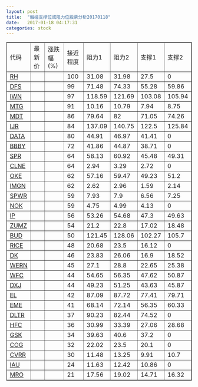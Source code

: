 ```yaml
---
layout: post
title:  "触碰支撑位或阻力位股票分析20170118"
date:   2017-01-18 04:17:31
categories: stock
---
```

<script type="text/javascript">
var stockList = []
stockList.push('gb_rh');
stockList.push('gb_dfs');
stockList.push('gb_iwn');
stockList.push('gb_mtg');
stockList.push('gb_mdt');
stockList.push('gb_ijr');
stockList.push('gb_data');
stockList.push('gb_bbby');
stockList.push('gb_spr');
stockList.push('gb_clne');
stockList.push('gb_oke');
stockList.push('gb_imgn');
stockList.push('gb_spwr');
stockList.push('gb_nok');
stockList.push('gb_ip');
stockList.push('gb_zumz');
stockList.push('gb_bud');
stockList.push('gb_rice');
stockList.push('gb_dk');
stockList.push('gb_wern');
stockList.push('gb_wfc');
stockList.push('gb_dxj');
stockList.push('gb_el');
stockList.push('gb_eme');
stockList.push('gb_dltr');
stockList.push('gb_hfc');
stockList.push('gb_gsk');
stockList.push('gb_cog');
stockList.push('gb_cvrr');
stockList.push('gb_iau');
stockList.push('gb_mro');
</script>
<table border="1">
 <tr>
 <td>代码</td>
 <td>最新价</td>
 <td>涨跌幅(%)</td>
 <td>接近程度</td>
 <td>阻力1</td>
 <td>阻力2</td>
 <td>支撑1</td>
 <td>支撑2</td>
</tr>
  <tr id="rh" class="red">
  <td><a href="http://stock.finance.sina.com.cn/usstock/quotes/RH.html" target="_blank">RH</a></td><td></td><td></td><td>100</td><td>31.08</td><td>31.98</td><td>27.5</td><td>0</td></tr>
  <tr id="dfs" class="red">
  <td><a href="http://stock.finance.sina.com.cn/usstock/quotes/DFS.html" target="_blank">DFS</a></td><td></td><td></td><td>99</td><td>71.48</td><td>74.33</td><td>55.28</td><td>59.86</td></tr>
  <tr id="iwn" class="red">
  <td><a href="http://stock.finance.sina.com.cn/usstock/quotes/IWN.html" target="_blank">IWN</a></td><td></td><td></td><td>97</td><td>118.59</td><td>121.69</td><td>103.08</td><td>105.94</td></tr>
  <tr id="mtg" class="red">
  <td><a href="http://stock.finance.sina.com.cn/usstock/quotes/MTG.html" target="_blank">MTG</a></td><td></td><td></td><td>91</td><td>10.16</td><td>10.79</td><td>7.94</td><td>8.75</td></tr>
  <tr id="mdt" class="green">
  <td><a href="http://stock.finance.sina.com.cn/usstock/quotes/MDT.html" target="_blank">MDT</a></td><td></td><td></td><td>86</td><td>79.64</td><td>82</td><td>71.05</td><td>74.26</td></tr>
  <tr id="ijr" class="red">
  <td><a href="http://stock.finance.sina.com.cn/usstock/quotes/IJR.html" target="_blank">IJR</a></td><td></td><td></td><td>84</td><td>137.09</td><td>140.75</td><td>122.5</td><td>125.84</td></tr>
  <tr id="data" class="red">
  <td><a href="http://stock.finance.sina.com.cn/usstock/quotes/DATA.html" target="_blank">DATA</a></td><td></td><td></td><td>80</td><td>44.91</td><td>46.97</td><td>41.41</td><td>0</td></tr>
  <tr id="bbby" class="red">
  <td><a href="http://stock.finance.sina.com.cn/usstock/quotes/BBBY.html" target="_blank">BBBY</a></td><td></td><td></td><td>72</td><td>41.86</td><td>44.87</td><td>38.71</td><td>0</td></tr>
  <tr id="spr" class="red">
  <td><a href="http://stock.finance.sina.com.cn/usstock/quotes/SPR.html" target="_blank">SPR</a></td><td></td><td></td><td>64</td><td>58.13</td><td>60.92</td><td>45.48</td><td>49.31</td></tr>
  <tr id="clne" class="green">
  <td><a href="http://stock.finance.sina.com.cn/usstock/quotes/CLNE.html" target="_blank">CLNE</a></td><td></td><td></td><td>64</td><td>2.94</td><td>3.29</td><td>2.72</td><td>0</td></tr>
  <tr id="oke" class="red">
  <td><a href="http://stock.finance.sina.com.cn/usstock/quotes/OKE.html" target="_blank">OKE</a></td><td></td><td></td><td>62</td><td>57.16</td><td>59.47</td><td>49.23</td><td>51.2</td></tr>
  <tr id="imgn" class="red">
  <td><a href="http://stock.finance.sina.com.cn/usstock/quotes/IMGN.html" target="_blank">IMGN</a></td><td></td><td></td><td>62</td><td>2.62</td><td>2.96</td><td>1.59</td><td>2.14</td></tr>
  <tr id="spwr" class="green">
  <td><a href="http://stock.finance.sina.com.cn/usstock/quotes/SPWR.html" target="_blank">SPWR</a></td><td></td><td></td><td>59</td><td>7.93</td><td>7.9</td><td>6.56</td><td>7.25</td></tr>
  <tr id="nok" class="red">
  <td><a href="http://stock.finance.sina.com.cn/usstock/quotes/NOK.html" target="_blank">NOK</a></td><td></td><td></td><td>59</td><td>4.75</td><td>4.99</td><td>4.13</td><td>0</td></tr>
  <tr id="ip" class="red">
  <td><a href="http://stock.finance.sina.com.cn/usstock/quotes/IP.html" target="_blank">IP</a></td><td></td><td></td><td>56</td><td>53.26</td><td>54.68</td><td>47.3</td><td>49.63</td></tr>
  <tr id="zumz" class="red">
  <td><a href="http://stock.finance.sina.com.cn/usstock/quotes/ZUMZ.html" target="_blank">ZUMZ</a></td><td></td><td></td><td>54</td><td>21.2</td><td>22.8</td><td>17.02</td><td>18.48</td></tr>
  <tr id="bud" class="green">
  <td><a href="http://stock.finance.sina.com.cn/usstock/quotes/BUD.html" target="_blank">BUD</a></td><td></td><td></td><td>50</td><td>121.45</td><td>128.06</td><td>102.27</td><td>105.7</td></tr>
  <tr id="rice" class="red">
  <td><a href="http://stock.finance.sina.com.cn/usstock/quotes/RICE.html" target="_blank">RICE</a></td><td></td><td></td><td>48</td><td>20.68</td><td>23.5</td><td>16.12</td><td>0</td></tr>
  <tr id="dk" class="red">
  <td><a href="http://stock.finance.sina.com.cn/usstock/quotes/DK.html" target="_blank">DK</a></td><td></td><td></td><td>46</td><td>23.83</td><td>26.06</td><td>16.9</td><td>18.52</td></tr>
  <tr id="wern" class="red">
  <td><a href="http://stock.finance.sina.com.cn/usstock/quotes/WERN.html" target="_blank">WERN</a></td><td></td><td></td><td>45</td><td>27.1</td><td>28.8</td><td>22.65</td><td>25.38</td></tr>
  <tr id="wfc" class="red">
  <td><a href="http://stock.finance.sina.com.cn/usstock/quotes/WFC.html" target="_blank">WFC</a></td><td></td><td></td><td>44</td><td>54.65</td><td>56.35</td><td>47.62</td><td>50.87</td></tr>
  <tr id="dxj" class="red">
  <td><a href="http://stock.finance.sina.com.cn/usstock/quotes/DXJ.html" target="_blank">DXJ</a></td><td></td><td></td><td>44</td><td>49.23</td><td>51.25</td><td>43.63</td><td>45.87</td></tr>
  <tr id="el" class="green">
  <td><a href="http://stock.finance.sina.com.cn/usstock/quotes/EL.html" target="_blank">EL</a></td><td></td><td></td><td>42</td><td>87.09</td><td>87.72</td><td>77.41</td><td>79.71</td></tr>
  <tr id="eme" class="red">
  <td><a href="http://stock.finance.sina.com.cn/usstock/quotes/EME.html" target="_blank">EME</a></td><td></td><td></td><td>41</td><td>68.14</td><td>72.14</td><td>56.35</td><td>60.33</td></tr>
  <tr id="dltr" class="red">
  <td><a href="http://stock.finance.sina.com.cn/usstock/quotes/DLTR.html" target="_blank">DLTR</a></td><td></td><td></td><td>37</td><td>90.23</td><td>82.44</td><td>74.52</td><td>0</td></tr>
  <tr id="hfc" class="red">
  <td><a href="http://stock.finance.sina.com.cn/usstock/quotes/HFC.html" target="_blank">HFC</a></td><td></td><td></td><td>36</td><td>30.99</td><td>33.39</td><td>27.06</td><td>28.68</td></tr>
  <tr id="gsk" class="red">
  <td><a href="http://stock.finance.sina.com.cn/usstock/quotes/GSK.html" target="_blank">GSK</a></td><td></td><td></td><td>34</td><td>39.63</td><td>40.6</td><td>37.2</td><td>0</td></tr>
  <tr id="cog" class="red">
  <td><a href="http://stock.finance.sina.com.cn/usstock/quotes/COG.html" target="_blank">COG</a></td><td></td><td></td><td>32</td><td>22.02</td><td>23.5</td><td>20.1</td><td>0</td></tr>
  <tr id="cvrr" class="red">
  <td><a href="http://stock.finance.sina.com.cn/usstock/quotes/CVRR.html" target="_blank">CVRR</a></td><td></td><td></td><td>30</td><td>11.48</td><td>13.25</td><td>9.91</td><td>10.7</td></tr>
  <tr id="iau" class="green">
  <td><a href="http://stock.finance.sina.com.cn/usstock/quotes/IAU.html" target="_blank">IAU</a></td><td></td><td></td><td>24</td><td>11.63</td><td>12.42</td><td>10.86</td><td>0</td></tr>
  <tr id="mro" class="red">
  <td><a href="http://stock.finance.sina.com.cn/usstock/quotes/MRO.html" target="_blank">MRO</a></td><td></td><td></td><td>21</td><td>17.56</td><td>19.02</td><td>14.71</td><td>16.32</td></tr>
</table>
